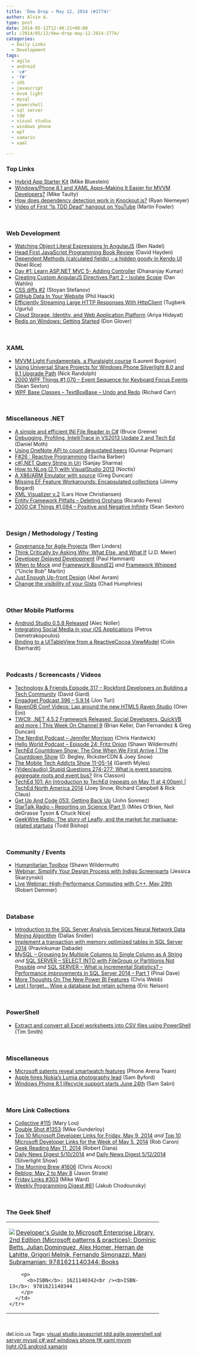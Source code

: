 ```yaml
---
title: 'Dew Drop – May 12, 2014 (#1774)'
author: Alvin A.
type: post
date: 2014-05-12T12:49:21+00:00
url: /2014/05/12/dew-drop-may-12-2014-1774/
categories:
  - Daily Links
  - Development
tags:
  - agile
  - android
  - 'c#'
  - 'f#'
  - iOS
  - javascript
  - mvvm light
  - mysql
  - powershell
  - sql server
  - tdd
  - visual studio
  - windows phone
  - wpf
  - xamarin
  - xaml

---
```

### <a name="top"></a>Top Links

  * <a href="http://blog.xamarin.com/build-hybrid-apps-with-our-new-starter-kit/" target="_blank">Hybrid App Starter Kit</a> (Mike Bluestein)
  * <a href="http://feedproxy.google.com/~r/mtaulty/~3/D1ZYzzb_7Lo/windows-phone-8-1-and-xaml-apps-making-it-easier-for-mvvm-developers.aspx" target="_blank">Windows/Phone 8.1 and XAML Apps–Making It Easier for MVVM Developers?</a> (Mike Taulty)
  * <a href="http://feedproxy.google.com/~r/KnockMeOut/~3/EzMDobAd56I/knockout-dependency-detection.html" target="_blank">How does dependency detection work in Knockout.js?</a> (Ryan Niemeyer)
  * <a href="https://www.youtube.com/watch?v=z9quxZsLcfo" target="_blank">Video of First &#8220;Is TDD Dead&#8221; hangout on YouTube</a> (Martin Fowler)

&nbsp;

### <a name="web"></a>Web Development

  * <a href="http://www.bennadel.com/blog/2629-watching-object-literal-expressions-in-angularjs.htm" target="_blank">Watching Object Literal Expressions In AngularJS</a> (Ben Nadel)
  * <a href="http://www.davidhayden.me:80/blog/head-first-javascript-programming-book-review" target="_blank">Head First JavaScript Programming Book Review</a> (David Hayden)
  * <a href="http://blog.falafel.com/Blogs/NoelRice/noel-rice/2014/05/10/dependent-methods-(calculated-fields)---a-hidden-goody-in-kendo-ui" target="_blank">Dependent Methods (calculated fields) &#8211; a hidden goody in Kendo UI</a> (Noel Rice)
  * <a href="http://debugmode.net/2014/05/12/day-1-learn-asp-net-mvc-5-adding-controller/" target="_blank">Day #1: Learn ASP.NET MVC 5- Adding Controller</a> (Dhananjay Kumar)
  * <a href="http://weblogs.asp.net/dwahlin/archive/2014/05/11/creating-custom-angularjs-directives-part-2-isolate-scope.aspx" target="_blank">Creating Custom AngularJS Directives Part 2 – Isolate Scope</a> (Dan Wahlin)
  * <a href="http://www.phpied.com/css-diffs-2/" target="_blank">CSS diffs #2</a> (Stoyan Stefanov)
  * <a href="http://feeds.haacked.com/~r/haacked/~3/Osevahd62LM/" target="_blank">GitHub Data In Your Website</a> (Phil Haack)
  * <a href="http://feedproxy.google.com/~r/TugberkUgurlu/~3/BvyrI8NUEAY/efficiently-streaming-large-http-responses-with-httpclient" target="_blank">Efficiently Streaming Large HTTP Responses With HttpClient</a> (Tugberk Ugurlu)
  * <a href="http://ariya.ofilabs.com/2014/05/cloud-storage-identity-and-web-application-platform.html" target="_blank">Cloud Storage, Identity, and Web Application Platform</a> (Ariya Hidayat)
  * <a href="http://msopentech.com/blog/2014/05/09/redis-windows-getting-started/" target="_blank">Redis on Windows: Getting Started</a> (Don Glover)

&nbsp;

### <a name="silverlight"></a>XAML

  * <a href="http://feedproxy.google.com/~r/galasoft/~3/YCDZqGBMdzU/" target="_blank">MVVM Light Fundamentals, a Pluralsight course</a> (Laurent Bugnion)
  * <a href="http://feedproxy.google.com/~r/NicksNetTravels/~3/In4npyZ3kNM/post.aspx" target="_blank">Using Universal Share Projects for Windows Phone Silverlight 8.0 and 8.1 Upgrade Path</a> (Nick Randolph)
  * <a href="http://wpf.2000things.com/2014/05/12/1070-event-sequence-for-keyboard-focus-events/" target="_blank">2000 WPF Things #1,070 – Event Sequence for Keyboard Focus Events</a> (Sean Sexton)
  * <a href="http://feedproxy.google.com/~r/BlackwaspLatestAdditions/~3/On2QxceHlro/RSSLanding.aspx" target="_blank">WPF Base Classes &#8211; TextBoxBase &#8211; Undo and Redo</a> (Richard Carr)

&nbsp;

### <a name="dotnet"></a>Miscellaneous .NET

  * <a href="http://www.codeproject.com/Tips/771772/A-simple-and-efficient-INI-File-Reader-in-Csharp" target="_blank">A simple and efficient INI File Reader in C#</a> (Bruce Greene)
  * <a href="http://blogs.msdn.com/b/visualstudioalm/archive/2014/05/09/debugging-profiling-intellitrace-in-vs2013-update-2-and-tech-ed.aspx" target="_blank">Debugging, Profiling, IntelliTrace in VS2013 Update 2 and Tech Ed</a> (Daniel Moth)
  * <a href="http://feedproxy.google.com/~r/gunnarpeipman/~3/6APpEjVYcJ0/" target="_blank">Using OneNote API to count degustated beers</a> (Gunnar Peipman)
  * <a href="http://sachabarbs.wordpress.com/2014/05/09/f26-reactive-programming/" target="_blank">F#26 : Reactive Programming</a> (Sacha Barber)
  * <a href="http://sharpsnippets.wordpress.com/2014/05/10/c-net-query-string-in-uri/" target="_blank">c#|.NET Query String in Uri</a> (Sanjay Sharma)
  * <a href="http://www.codeproject.com/Tips/749612/How-to-NLog-with-VisualStudio" target="_blank">How to NLog (2.1) with VisualStudio 2013</a> (Noctis)
  * <a href="http://channel9.msdn.com/coding4fun/blog/A-X86ARM-Emulator-with-source" target="_blank">A X86/ARM Emulator with source</a> (Greg Duncan)
  * <a href="http://feedproxy.google.com/~r/LosTechies/~3/y0ekBjOqwBw/" target="_blank">Missing EF Feature Workarounds: Encapsulated collections</a> (Jimmy Bogard)
  * <a href="http://www.codeproject.com/Articles/29345/XML-Visualizer-v" target="_blank">XML Visualizer v.2</a> (Lars Hove Christiansen)
  * <a href="http://weblogs.asp.net/ricardoperes/archive/2014/05/09/entity-framework-pitfalls-deleting-orphans.aspx" target="_blank">Entity Framework Pitfalls – Deleting Orphans</a> (Ricardo Peres)
  * <a href="http://csharp.2000things.com/2014/05/12/1094-positive-and-negative-infinity/" target="_blank">2000 C# Things #1,094 – Positive and Negative Infinity</a> (Sean Sexton)

&nbsp;

### <a name="design"></a>Design / Methodology / Testing

  * <a href="http://www.infoq.com/news/2014/05/governance-agile-projects?utm_campaign=infoq_content&utm_source=infoq&utm_medium=feed&utm_term=global" target="_blank">Governance for Agile Projects</a> (Ben Linders)
  * <a href="http://feedproxy.google.com/~r/SourcesOfInsight/~3/pJ0vtY_Axy8/" target="_blank">Think Critically by Asking Why, What Else, and What If</a> (J.D. Meier)
  * <a href="http://feedproxy.google.com/~r/paulhammant/~3/NcgA7flsKbw/developer-delayed-development" target="_blank">Developer Delayed Development</a> (Paul Hammant)
  * <a href="http://8thlight.github.com/uncle-bob/2014/05/10/WhenToMock.html" target="_blank">When to Mock</a> _and_ <a href="http://8thlight.github.com/uncle-bob/2014/05/11/FrameworkBound.html" target="_blank">Framework Bound[2]</a> _and_ <a href="http://8thlight.github.com/uncle-bob/2015/05/11/Frameworks.html" target="_blank">Framework Whipped</a> (&#8220;Uncle Bob&#8221; Martin)
  * <a href="http://www.infoq.com/news/2014/05/minimal-architecture-design?utm_campaign=infoq_content&utm_source=infoq&utm_medium=feed&utm_term=global" target="_blank">Just Enough Up-front Design</a> (Abel Avram)
  * <a href="https://github.com/blog/1837-change-the-visibility-of-your-gists" target="_blank">Change the visibility of your Gists</a> (Chad Humphries)

&nbsp;

### <a name="mobile"></a>Other Mobile Platforms

  * <a href="http://java.dzone.com/articles/android-studio-058-released" target="_blank">Android Studio 0.5.8 Released</a> (Alec Noller)
  * <a href="http://feedproxy.google.com/~r/iosdevblog/~3/hUPxvzRNnAA/" target="_blank">Integrating Social Media in your iOS Applications</a> (Petros Demetrakopoulos)
  * <a href="http://www.scottlogic.com/blog/2014/05/11/reactivecocoa-tableview-binding.html" target="_blank">Binding to a UITableView from a ReactiveCocoa ViewModel</a> (Colin Eberhardt)

&nbsp;

### <a name="podcasts"></a>Podcasts / Screencasts / Videos

  * <a href="http://feedproxy.google.com/~r/TechnologyAndFriends/~3/mDHEkbrG5tA/tf317.aspx" target="_blank">Technology & Friends Episode 317 &#8211; Rockford Developers on Building a Tech Community</a> (David Giard)
  * <a href="http://www.engadget.com/2014/05/09/engadget-podcast-396/?ncid=rss_truncated" target="_blank">Engadget Podcast 396 &#8211; 5.9.14</a> (Jon Turi)
  * <a href="http://feedproxy.google.com/~r/AyendeRahien/~3/0KD5k01lZyc/ravendb-conf-videos-lap-around-the-new-html5-raven-studio" target="_blank">RavenDB Conf Videos: Lap around the new HTML5 Raven Studio</a> (Oren Eini)
  * <a href="http://channel9.msdn.com/Shows/This+Week+On+Channel+9/TWC9-May-09-2014" target="_blank">TWC9: .NET 4.5.2 Framework Released, Social Developers, QuickVB and more | This Week On Channel 9</a> (Brian Keller, Dan Fernandez & Greg Duncan)
  * <a href="http://nerdist.libsyn.com/jennifer-morrison" target="_blank">The Nerdist Podcast &#8211; Jennifer Morrison</a> (Chris Hardwick)
  * <a href="http://hwpod.libsyn.com/episode-24-fritz-onion" target="_blank">Hello World Podcast &#8211; Episode 24: Fritz Onion</a> (Shawn Wildermuth)
  * <a href="http://channel9.msdn.com/Shows/The-Countdown-Show/TechEd-Countdown-Show-The-One-When-We-First-Arrive" target="_blank">TechEd Countdown Show: The One When We First Arrive | The Countdown Show</a> (D. Begley, RicksterCDN & Joey Snow)
  * <a href="http://www.tracyandmatt.co.uk/mobile-tech-addicts-show-11-05-14/" target="_blank">The Mobile Tech Addicts Show 11-05-14</a> (Gareth Myles)
  * <a href="http://irisclasson.com/2014/05/09/videoaudio-stupid-questions-274-277-what-is-event-sourcing-aggregate-roots-and-event-bus/" target="_blank">(Video/audio) Stupid Questions 274-277: What is event sourcing, aggregate roots and event bus?</a> (Iris Classon)
  * <a href="http://channel9.msdn.com/Events/TechEd/NorthAmerica/2014/TE101" target="_blank">TechEd 101: An Introduction to TechEd (repeats on May 11 at 4:00pm) | TechEd North America 2014</a> (Joey Snow, Richard Campbell & Rick Claus)
  * <a href="http://getupandcode.com/2014/05/09/get-code-053-getting-back/?utm_source=rss&utm_medium=rss&utm_campaign=get-code-053-getting-back" target="_blank">Get Up And Code 053: Getting Back Up</a> (John Sonmez)
  * <a href="https://soundcloud.com/startalk/reporting-on-science-part-1" target="_blank">StarTalk Radio &#8211; Reporting on Science (Part 1)</a> (Miles O’Brien, Neil deGrasse Tyson & Chuck Nice)
  * <a href="http://feedproxy.google.com/~r/geekwire/~3/uhhqOQffWz4/" target="_blank">GeekWire Radio: The story of Leafly, and the market for marijuana-related startups</a> (Todd Bishop)

&nbsp;

### <a name="events"></a>Community / Events

  * <a href="http://wildermuth.com/2014/05/09/Humanitarian_Toolbox" target="_blank">Humanitarian Toolbox</a> (Shawn Wildermuth)
  * <a href="http://www.infragistics.com/community/blogs/jessica_skarzynski/archive/2014/05/09/webinar-simplify-your-design-process-with-indigo-screenparts.aspx" target="_blank">Webinar: Simplify Your Design Process with Indigo Screenparts</a> (Jessica Skarzynski)
  * <a href="http://blog.jetbrains.com/dotnet/2014/05/12/live-webinar-high-performance-computing-with-c-may-29th/" target="_blank">Live Webinar: High-Performance Computing with C++, May 29th</a> (Robert Demmer)

&nbsp;

### <a name="sql"></a>Database

  * <a href="http://feedproxy.google.com/~r/MSSQLTips-LatestSqlServerTips/~3/cHtiW8aCQ0I/tip.asp" target="_blank">Introduction to the SQL Server Analysis Services Neural Network Data Mining Algorithm</a> (Dallas Snider)
  * <a href="http://feedproxy.google.com/~r/sqlservercurry/blog/~3/8sQy6vXqg7s/implement-transaction-with-memory.html" target="_blank">Implement a transaction with memory optimized tables in SQL Server 2014</a> (Pravinkumar Dabade)
  * <a href="http://blog.sqlauthority.com/2014/05/10/mysql-grouping-by-multiple-columns-to-single-column-as-a-string/" target="_blank">MySQL – Grouping by Multiple Columns to Single Column as A String</a> _and_ <a href="http://blog.sqlauthority.com/2014/05/11/sql-server-select-into-with-filegroup-or-partitionis-not-possible/" target="_blank">SQL SERVER – SELECT INTO with FileGroup or Partitionis Not Possible</a> _and_ <a href="http://blog.sqlauthority.com/2014/05/12/sql-server-what-is-incremental-statistics-performance-improvements-in-sql-server-2014-part-1/" target="_blank">SQL SERVER – What is Incremental Statistics? – Performance improvements in SQL Server 2014 – Part 1</a> (Pinal Dave)
  * <a href="http://cwebbbi.wordpress.com/2014/05/11/more-thoughts-on-the-new-power-bi-features/" target="_blank">More Thoughts On The New Power BI Features</a> (Chris Webb)
  * <a href="http://feedproxy.google.com/~r/IUpdateable/~3/e0IIUPGnivo/" target="_blank">Lest I forget… Wipe a database but retain schema</a> (Eric Nelson)

&nbsp;

### <a name="ps"></a>PowerShell

  * <a href="http://feedproxy.google.com/~r/MSSQLTips-LatestSqlServerTips/~3/JA8PPdluDPw/tip.asp" target="_blank">Extract and convert all Excel worksheets into CSV files using PowerShell</a> (Tim Smith)

&nbsp;

### <a name="misc"></a>Miscellaneous

  * <a href="http://feedproxy.google.com/~r/phonearena/ySoL/~3/_enpUkjqXqU/Microsoft-patents-reveal-smartwatch-features_id56009" target="_blank">Microsoft patents reveal smartwatch features</a> (Phone Arena Team)
  * <a href="http://www.theverge.com/2014/5/9/5698550/apple-hires-ari-partinen-from-nokia" target="_blank">Apple hires Nokia&#8217;s Lumia photography lead</a> (Sam Byford)
  * <a href="http://feedproxy.google.com/~r/wmexperts/~3/aup6KwCiV1s/story01.htm" target="_blank">Windows Phone 8.1 lifecycle support starts June 24th</a> (Sam Sabri)

&nbsp;

### <a name="links"></a>More Link Collections

  * <a href="http://feedproxy.google.com/~r/tympanus/~3/PPxNFaM22r8/" target="_blank">Collective #115</a> (Mary Lou)
  * <a href="http://afreshcup.com/home/2014/5/12/double-shot-1353.html" target="_blank">Double Shot #1353</a> (Mike Gunderloy)
  * <a href="http://blogs.msdn.com/b/robcaron/archive/2014/05/09/top-10-microsoft-developer-links-for-friday-may-9-2014.aspx" target="_blank">Top 10 Microsoft Developer Links for Friday, May 9, 2014</a> _and_ <a href="http://blogs.msdn.com/b/robcaron/archive/2014/05/10/top-10-microsoft-developer-links-for-the-week-of-may-5-2014.aspx" target="_blank">Top 10 Microsoft Developer Links for the Week of May 5, 2014</a> (Rob Caron)
  * <a href="http://feeds.regulargeek.com/~r/RegularGeek/~3/tcWm2Io_UF4/" target="_blank">Geek Reading May 11, 2014</a> (Robert Diana)
  * <a href="http://feedproxy.google.com/~r/silverlightshow/~3/FDe2Qw5qG_Q/Daily-News-Digest-5-10-2014.aspx" target="_blank">Daily News Digest 5/10/2014</a> and <a href="http://feedproxy.google.com/~r/silverlightshow/~3/wylADqlJv5I/Daily-News-Digest-5-12-2014.aspx" target="_blank">Daily News Digest 5/12/2014</a> (Silverlight Show)
  * <a href="http://feedproxy.google.com/~r/ReflectivePerspective/~3/AMyuY2dZJS8/" target="_blank">The Morning Brew #1606</a> (Chris Alcock)
  * <a href="http://www.sqlservercentral.com/blogs/stratesql/2014/05/09/reblog-may-2-to-may-8/" target="_blank">Reblog: May 2 to May 8</a> (Jason Strate)
  * <a href="http://mike-ward.net/blog/post/00925/friday-links-303" target="_blank">Friday Links #303</a> (Mike Ward)
  * <a href="http://chodounsky.net/2014/05/12/weekly-programming-digest-61/" target="_blank">Weekly Programming Digest #61</a> (Jakub Chodounsky)

&nbsp;

### <a name="shelf"></a>The Geek Shelf

<div id="scid:7dc1bd33-94bd-46fd-a20b-0131235bcd47:5419a0b6-ac13-4ddf-bdfd-cb685e5add3f" class="wlWriterEditableSmartContent" style="float: none; padding-bottom: 0px; padding-top: 0px; padding-left: 0px; margin: 0px; display: inline; padding-right: 0px">
  <table cellspacing="0" cellpadding="2" width="400" border="0" unselectable="on">
    <tr>
      <td valign="top" width="400">
        <p>
          <a title="Developer&#39;s Guide to Microsoft Enterprise Library, 2nd Edition (Microsoft patterns & practices): Dominic Betts, Julian Dominguez, Alex Homer, Hernan de Lahitte, Grigori Melnik, Fernando Simonazzi, Mani Subramanian: 9781621140344: Books" href="http://www.amazon.com/exec/obidos/ASIN/1621140342/alvinashcraft-20"><img data-recalc-dims="1" decoding="async" src="https://i0.wp.com/images.amazon.com/images/P/1621140342.01.MZZZZZZZ.jpg?w=660" border="0" align="left" style="float:left" />Developer's Guide to Microsoft Enterprise Library, 2nd Edition (Microsoft patterns & practices): Dominic Betts, Julian Dominguez, Alex Homer, Hernan de Lahitte, Grigori Melnik, Fernando Simonazzi, Mani Subramanian: 9781621140344: Books</a>
        </p>
        
        <p>
          <b>ISBN</b>: 1621140342<br /><b>ISBN-13</b>: 9781621140344
        </p>
      </td>
    </tr>
  </table>
</div>

&nbsp;

<div id="scid:0767317B-992E-4b12-91E0-4F059A8CECA8:d3c2418e-a471-4f85-ba2c-632bdf668803" class="wlWriterEditableSmartContent" style="float: none; padding-bottom: 0px; padding-top: 0px; padding-left: 0px; margin: 0px; display: inline; padding-right: 0px">
  del.icio.us Tags: <a href="http://del.icio.us/popular/visual+studio" rel="tag">visual studio</a>,<a href="http://del.icio.us/popular/javascript" rel="tag">javascript</a>,<a href="http://del.icio.us/popular/tdd" rel="tag">tdd</a>,<a href="http://del.icio.us/popular/agile" rel="tag">agile</a>,<a href="http://del.icio.us/popular/powershell" rel="tag">powershell</a>,<a href="http://del.icio.us/popular/sql+server" rel="tag">sql server</a>,<a href="http://del.icio.us/popular/mysql" rel="tag">mysql</a>,<a href="http://del.icio.us/popular/c%23" rel="tag">c#</a>,<a href="http://del.icio.us/popular/wpf" rel="tag">wpf</a>,<a href="http://del.icio.us/popular/windows+phone" rel="tag">windows phone</a>,<a href="http://del.icio.us/popular/f%23" rel="tag">f#</a>,<a href="http://del.icio.us/popular/xaml" rel="tag">xaml</a>,<a href="http://del.icio.us/popular/mvvm+light" rel="tag">mvvm light</a>,<a href="http://del.icio.us/popular/iOS" rel="tag">iOS</a>,<a href="http://del.icio.us/popular/android" rel="tag">android</a>,<a href="http://del.icio.us/popular/xamarin" rel="tag">xamarin</a>
</div>